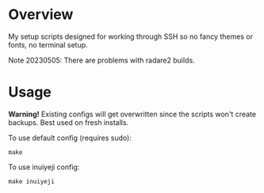 # Overview
My setup scripts designed for working through SSH so no fancy themes or fonts, no terminal setup.

Note 20230505: There are problems with radare2 builds.

# Usage
**Warning!** Existing configs will get overwritten since the scripts won't create backups. Best used on fresh installs.

To use default config (requires sudo):

```
make
```

To use inuiyeji config:

```
make inuiyeji
```

